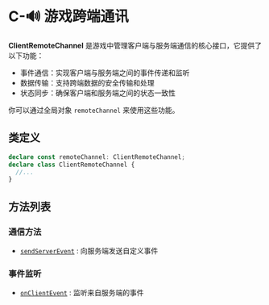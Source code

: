 # C-🔊 游戏跨端通讯

**ClientRemoteChannel** 是游戏中管理客户端与服务端通信的核心接口，它提供了以下功能：

- 事件通信：实现客户端与服务端之间的事件传递和监听
- 数据传输：支持跨端数据的安全传输和处理
- 状态同步：确保客户端和服务端之间的状态一致性

你可以通过全局对象 `remoteChannel` 来使用这些功能。

## 类定义

```typescript
declare const remoteChannel: ClientRemoteChannel;
declare class ClientRemoteChannel {
  //...
}
```

## 方法列表

### 通信方法

- [`sendServerEvent`](/RemoteChannel/Client/serverToClient#sendServerEvent) : 向服务端发送自定义事件

### 事件监听

- [`onClientEvent`](/RemoteChannel/Client/clientToServer#onClientEvent) : 监听来自服务端的事件
